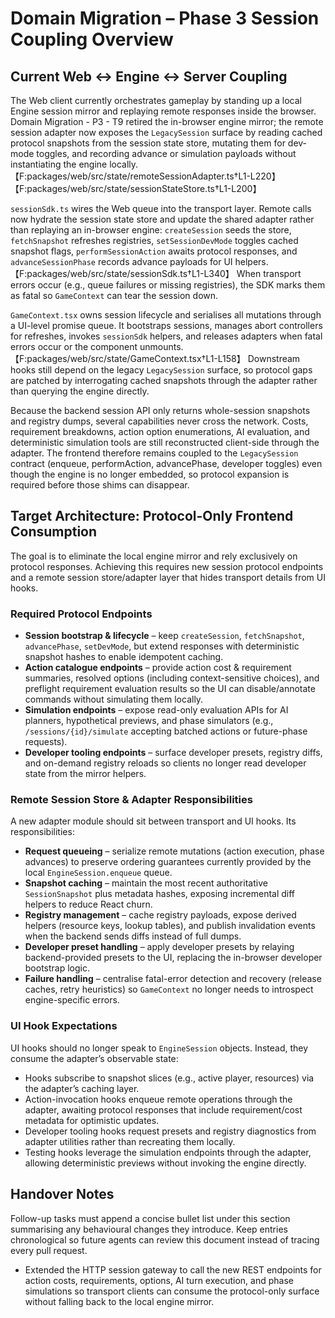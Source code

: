 # Domain Migration – Phase 3 Session Coupling Overview

## Current Web ↔ Engine ↔ Server Coupling

The Web client currently orchestrates gameplay by standing up a local Engine session mirror and replaying remote responses inside the browser. Domain Migration - P3 - T9 retired the in-browser engine mirror; the remote session adapter now exposes the `LegacySession` surface by reading cached protocol snapshots from the session state store, mutating them for dev-mode toggles, and recording advance or simulation payloads without instantiating the engine locally.【F:packages/web/src/state/remoteSessionAdapter.ts†L1-L220】【F:packages/web/src/state/sessionStateStore.ts†L1-L200】

`sessionSdk.ts` wires the Web queue into the transport layer. Remote calls now hydrate the session state store and update the shared adapter rather than replaying an in-browser engine: `createSession` seeds the store, `fetchSnapshot` refreshes registries, `setSessionDevMode` toggles cached snapshot flags, `performSessionAction` awaits protocol responses, and `advanceSessionPhase` records advance payloads for UI helpers.【F:packages/web/src/state/sessionSdk.ts†L1-L340】 When transport errors occur (e.g., queue failures or missing registries), the SDK marks them as fatal so `GameContext` can tear the session down.

`GameContext.tsx` owns session lifecycle and serialises all mutations through a UI-level promise queue. It bootstraps sessions, manages abort controllers for refreshes, invokes `sessionSdk` helpers, and releases adapters when fatal errors occur or the component unmounts.【F:packages/web/src/state/GameContext.tsx†L1-L158】 Downstream hooks still depend on the legacy `LegacySession` surface, so protocol gaps are patched by interrogating cached snapshots through the adapter rather than querying the engine directly.

Because the backend session API only returns whole-session snapshots and registry dumps, several capabilities never cross the network. Costs, requirement breakdowns, action option enumerations, AI evaluation, and deterministic simulation tools are still reconstructed client-side through the adapter. The frontend therefore remains coupled to the `LegacySession` contract (enqueue, performAction, advancePhase, developer toggles) even though the engine is no longer embedded, so protocol expansion is required before those shims can disappear.

## Target Architecture: Protocol-Only Frontend Consumption

The goal is to eliminate the local engine mirror and rely exclusively on protocol responses. Achieving this requires new session protocol endpoints and a remote session store/adapter layer that hides transport details from UI hooks.

### Required Protocol Endpoints

- **Session bootstrap & lifecycle** – keep `createSession`, `fetchSnapshot`, `advancePhase`, `setDevMode`, but extend responses with deterministic snapshot hashes to enable idempotent caching.
- **Action catalogue endpoints** – provide action cost & requirement summaries, resolved options (including context-sensitive choices), and preflight requirement evaluation results so the UI can disable/annotate commands without simulating them locally.
- **Simulation endpoints** – expose read-only evaluation APIs for AI planners, hypothetical previews, and phase simulators (e.g., `/sessions/{id}/simulate` accepting batched actions or future-phase requests).
- **Developer tooling endpoints** – surface developer presets, registry diffs, and on-demand registry reloads so clients no longer read developer state from the mirror helpers.

### Remote Session Store & Adapter Responsibilities

A new adapter module should sit between transport and UI hooks. Its responsibilities:

- **Request queueing** – serialize remote mutations (action execution, phase advances) to preserve ordering guarantees currently provided by the local `EngineSession.enqueue` queue.
- **Snapshot caching** – maintain the most recent authoritative `SessionSnapshot` plus metadata hashes, exposing incremental diff helpers to reduce React churn.
- **Registry management** – cache registry payloads, expose derived helpers (resource keys, lookup tables), and publish invalidation events when the backend sends diffs instead of full dumps.
- **Developer preset handling** – apply developer presets by relaying backend-provided presets to the UI, replacing the in-browser developer bootstrap logic.
- **Failure handling** – centralise fatal-error detection and recovery (release caches, retry heuristics) so `GameContext` no longer needs to introspect engine-specific errors.

### UI Hook Expectations

UI hooks should no longer speak to `EngineSession` objects. Instead, they consume the adapter’s observable state:

- Hooks subscribe to snapshot slices (e.g., active player, resources) via the adapter’s caching layer.
- Action-invocation hooks enqueue remote operations through the adapter, awaiting protocol responses that include requirement/cost metadata for optimistic updates.
- Developer tooling hooks request presets and registry diagnostics from adapter utilities rather than recreating them locally.
- Testing hooks leverage the simulation endpoints through the adapter, allowing deterministic previews without invoking the engine directly.

## Handover Notes

Follow-up tasks must append a concise bullet list under this section summarising any behavioural changes they introduce. Keep entries chronological so future agents can review this document instead of tracing every pull request.

- Extended the HTTP session gateway to call the new REST endpoints for
  action costs, requirements, options, AI turn execution, and phase
  simulations so transport clients can consume the protocol-only
  surface without falling back to the local engine mirror.

